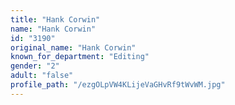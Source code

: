 ```yaml
---
title: "Hank Corwin"
name: "Hank Corwin"
id: "3190"
original_name: "Hank Corwin"
known_for_department: "Editing"
gender: "2"
adult: "false"
profile_path: "/ezgOLpVW4KLijeVaGHvRf9tWvWM.jpg"
---
```

